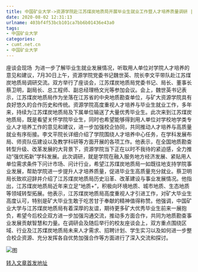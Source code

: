 ```yaml
---
title: 中国矿业大学->资源学院赴江苏煤炭地质局开展毕业生就业工作暨人才培养质量调研 | cumt.net.cn
date: 2020-08-02 12:31:13
urlname: 403bf4f53bcb101ca7bb6b01436e43a0
tags: 
- 中国矿业大学
categories:
- cumt.net.cn
- 中国矿业大学
---
```

座谈会现场  为进一步了解毕业生就业发展情况，听取用人单位对学院人才培养的意见和建议，7月30日上午，资源学院党委书记魏世英、院长李文平带队赴江苏煤炭地质局调研交流。双方举行了座谈会，江苏煤炭地质局党委书记、局长、董事长蔡卫明，副局长、总工程师、副总经理杨文光等参加会议。会上，魏世英书记表示，江苏煤炭地质局作为坐落在江苏省的中央地质勘查单位，与矿大资源学院具有良好悠久的合作历史和传统。资源学院高度重视人才培养与毕业生就业工作，多年来，持续为江苏煤炭地质局及下属单位输送了大量优秀毕业生。此次来到江苏煤炭地质局，既是看望关怀学院毕业生，同时也希望能够得到用人单位对学校地学类专业人才培养工作的意见和建议，进一步加强校企协同，共同推动人才培养与高质量就业有序衔接。李文平院长详细介绍了学院围绕人才培养中心任务，在学科发展布局、师资队伍建设以及教学科研等方面开展的各项工作。他表示，在全国地质勘查转型升级、改革发展的大背景下，资源学院当下正在以时不我待的紧迫感，全力推动“强优拓新”学科发展。此次调研，就是学院在融入服务地方经济发展、紧贴用人单位需求条件下问计市场、问计行业，希望江苏煤炭地质局一如既往地支持学院事业发展，帮助学院进一步提升人才培养质量，促进毕业生高质量充分就业。蔡卫明局长致欢迎辞并介绍了江苏煤炭地质局历史沿革、改革建设与事业发展情况。他指出，江苏煤炭地质局近年来立足“地质+”，积极向环境地质、城市地质、生态地质等领域转型拓展。他表示，江苏煤炭地质局高度重视人才引进工作，对矿大毕业生高度认可，特别是矿大毕业生敢于吃苦甘于奉献的精神值得称赞。他强调，中国矿业大学与江苏煤炭地质局有着深厚的友谊，期待更多矿大优秀毕业生前来一展抱负，希望今后校企双方进一步加强沟通交流，推动多方面合作，共同为地质勘查事业发展贡献智慧和力量。在调研会及随后举行的校友座谈会上，双方重点围绕区域、行业及江苏煤炭地质局未来人才需求、招聘计划、学生实习以及如何进一步整合校企资源、充分发挥各自优势加强合作等方面进行了深入交流和探讨。

![图](http://xwzx.cumt.edu.cn/_upload/article/images/f2/51/6f0906d54020b4b5970606c1a69b/d6710bc9-3cd2-4b3b-bb34-0619579fe777.jpg)

[转入文章首发地址](http://xwzx.cumt.edu.cn/bc/d9/c523a572633/page.htm)